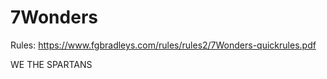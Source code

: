 # 7Wonders

Rules: 
https://www.fgbradleys.com/rules/rules2/7Wonders-quickrules.pdf



WE THE SPARTANS
